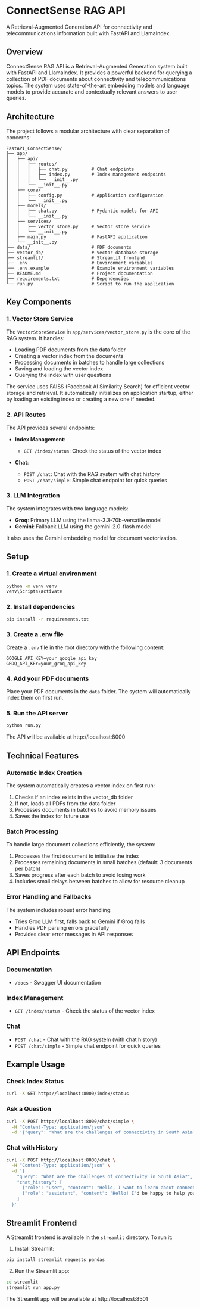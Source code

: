 # ConnectSense RAG API

A Retrieval-Augmented Generation API for connectivity and telecommunications information built with FastAPI and LlamaIndex.

## Overview

ConnectSense RAG API is a Retrieval-Augmented Generation system built with FastAPI and LlamaIndex. It provides a powerful backend for querying a collection of PDF documents about connectivity and telecommunications topics. The system uses state-of-the-art embedding models and language models to provide accurate and contextually relevant answers to user queries.

## Architecture

The project follows a modular architecture with clear separation of concerns:

```
FastAPI_ConnectSense/
├── app/
│   ├── api/
│   │   ├── routes/
│   │   │   ├── chat.py         # Chat endpoints
│   │   │   ├── index.py        # Index management endpoints
│   │   │   └── __init__.py
│   │   └── __init__.py
│   ├── core/
│   │   ├── config.py           # Application configuration
│   │   └── __init__.py
│   ├── models/
│   │   ├── chat.py             # Pydantic models for API
│   │   └── __init__.py
│   ├── services/
│   │   ├── vector_store.py     # Vector store service
│   │   └── __init__.py
│   ├── main.py                 # FastAPI application
│   └── __init__.py
├── data/                       # PDF documents
├── vector_db/                  # Vector database storage
├── streamlit/                  # Streamlit frontend
├── .env                        # Environment variables
├── .env.example                # Example environment variables
├── README.md                   # Project documentation
├── requirements.txt            # Dependencies
└── run.py                      # Script to run the application
```

## Key Components

### 1. Vector Store Service

The `VectorStoreService` in `app/services/vector_store.py` is the core of the RAG system. It handles:

- Loading PDF documents from the data folder
- Creating a vector index from the documents
- Processing documents in batches to handle large collections
- Saving and loading the vector index
- Querying the index with user questions

The service uses FAISS (Facebook AI Similarity Search) for efficient vector storage and retrieval. It automatically initializes on application startup, either by loading an existing index or creating a new one if needed.

### 2. API Routes

The API provides several endpoints:

- **Index Management**:
  - `GET /index/status`: Check the status of the vector index

- **Chat**:
  - `POST /chat`: Chat with the RAG system with chat history
  - `POST /chat/simple`: Simple chat endpoint for quick queries

### 3. LLM Integration

The system integrates with two language models:

- **Groq**: Primary LLM using the llama-3.3-70b-versatile model
- **Gemini**: Fallback LLM using the gemini-2.0-flash model

It also uses the Gemini embedding model for document vectorization.

## Setup

### 1. Create a virtual environment

```bash
python -m venv venv
venv\Scripts\activate
```

### 2. Install dependencies

```bash
pip install -r requirements.txt
```

### 3. Create a .env file

Create a `.env` file in the root directory with the following content:

```
GOOGLE_API_KEY=your_google_api_key
GROQ_API_KEY=your_groq_api_key
```

### 4. Add your PDF documents

Place your PDF documents in the `data` folder. The system will automatically index them on first run.

### 5. Run the API server

```bash
python run.py
```

The API will be available at http://localhost:8000

## Technical Features

### Automatic Index Creation

The system automatically creates a vector index on first run:

1. Checks if an index exists in the vector_db folder
2. If not, loads all PDFs from the data folder
3. Processes documents in batches to avoid memory issues
4. Saves the index for future use

### Batch Processing

To handle large document collections efficiently, the system:

1. Processes the first document to initialize the index
2. Processes remaining documents in small batches (default: 3 documents per batch)
3. Saves progress after each batch to avoid losing work
4. Includes small delays between batches to allow for resource cleanup

### Error Handling and Fallbacks

The system includes robust error handling:

- Tries Groq LLM first, falls back to Gemini if Groq fails
- Handles PDF parsing errors gracefully
- Provides clear error messages in API responses

## API Endpoints

### Documentation

- `/docs` - Swagger UI documentation

### Index Management

- `GET /index/status` - Check the status of the vector index

### Chat

- `POST /chat` - Chat with the RAG system (with chat history)
- `POST /chat/simple` - Simple chat endpoint for quick queries

## Example Usage

### Check Index Status

```bash
curl -X GET http://localhost:8000/index/status
```

### Ask a Question

```bash
curl -X POST http://localhost:8000/chat/simple \
  -H "Content-Type: application/json" \
  -d '{"query": "What are the challenges of connectivity in South Asia?"}'
```

### Chat with History

```bash
curl -X POST http://localhost:8000/chat \
  -H "Content-Type: application/json" \
  -d '{
    "query": "What are the challenges of connectivity in South Asia?",
    "chat_history": [
      {"role": "user", "content": "Hello, I want to learn about connectivity."},
      {"role": "assistant", "content": "Hello! I'd be happy to help you learn about connectivity. What specific aspects of connectivity are you interested in?"}
    ]
  }'
```

## Streamlit Frontend

A Streamlit frontend is available in the `streamlit` directory. To run it:

1. Install Streamlit:

```bash
pip install streamlit requests pandas
```

2. Run the Streamlit app:

```bash
cd streamlit
streamlit run app.py
```

The Streamlit app will be available at http://localhost:8501
